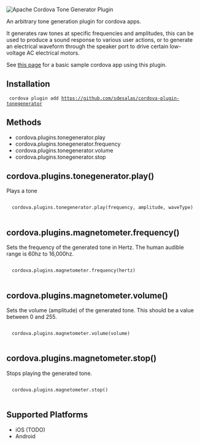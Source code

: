 ![Apache Cordova Tone Generator Plugin](https://raw.githubusercontent.com/sdesalas/cordova-plugin-tonegenerator/master/image.jpg)

An arbitrary tone generation plugin for cordova apps.

It generates raw tones at specific frequencies and amplitudes, this can be used to produce a sound response to various user actions, or to generate an electrical waveform through the speaker port to drive certain low-voltage AC electrical motors.

See [this page](https://github.com/sdesalas/cordova-magnetometer-app/blob/master/www/index.html) for a basic sample cordova app using this plugin. 

Installation
------------

<code> cordova plugin add https://github.com/sdesalas/cordova-plugin-tonegenerator </code>


Methods
-------
- cordova.plugins.tonegenerator.play
- cordova.plugins.tonegenerator.frequency
- cordova.plugins.tonegenerator.volume
- cordova.plugins.tonegenerator.stop


cordova.plugins.tonegenerator.play()
-------------------------------------------

Plays a tone

<pre>
<code>
  cordova.plugins.tonegenerator.play(frequency, amplitude, waveType)
</code>
</pre>


cordova.plugins.magnetometer.frequency()
-------------------------------------------

Sets the frequency of the generated tone in Hertz. The human audible range is 60hz to 16,000hz.

<pre>
<code>
  cordova.plugins.magnetometer.frequency(hertz)
</code>
</pre>


cordova.plugins.magnetometer.volume()
-------------------------------------------

Sets the volume (amplitude) of the generated tone. This should be a value between 0 and 255.

<pre>
<code>
  cordova.plugins.magnetometer.volume(volume)
</code>
</pre>


cordova.plugins.magnetometer.stop()
--------------------------------

Stops playing the generated tone.

<pre>
<code>
  cordova.plugins.magnetometer.stop()
</code>
</pre>

Supported Platforms
-------------------

- iOS (TODO)
- Android 


